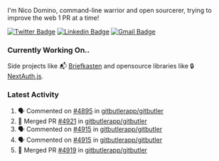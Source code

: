
I'm Nico Domino, command-line warrior and open sourcerer, trying to improve the web 1 PR at a time!

[![Twitter Badge](https://img.shields.io/badge/-@ndom91-1ca0f1?style=flat-square&labelColor=1ca0f1&logo=twitter&logoColor=white&link=https://twitter.com/ndom91)](https://twitter.com/ndom91) [![Linkedin Badge](https://img.shields.io/badge/-ndom91-blue?style=flat-square&logo=Linkedin&logoColor=white&link=https://www.linkedin.com/in/ndom91/)](https://www.linkedin.com/in/ndom91/) [![Gmail Badge](https://img.shields.io/badge/-yo@ndo.dev-c14438?style=flat-square&logo=mail.ru&logoColor=white&link=mailto:yo@ndo.dev)](mailto:yo@ndo.dev)

### Currently Working On..

Side projects like 📬 [Briefkasten](https://briefkastenhq.com) and opensource libraries like 🔒 [NextAuth.js](https://github.com/nextauthjs/next-auth).

<!--START_SECTION_PROFILE_VIEWS:readme-info-->
<!--END_SECTION_PROFILE_VIEWS:readme-info-->

<!--START_SECTION_DAILY_COMMIT:readme-info-->
<!--END_SECTION_DAILY_COMMIT:readme-info-->

<!--START_SECTION_WEEKLY_COMMIT:readme-info-->
<!--END_SECTION_WEEKLY_COMMIT:readme-info-->

### Latest Activity

<!--START_SECTION:activity-->
1. 🗣 Commented on [#4895](https://github.com/gitbutlerapp/gitbutler/issues/4895#issuecomment-2352712454) in [gitbutlerapp/gitbutler](https://github.com/gitbutlerapp/gitbutler)
2. 🎉 Merged PR [#4921](https://github.com/gitbutlerapp/gitbutler/pull/4921) in [gitbutlerapp/gitbutler](https://github.com/gitbutlerapp/gitbutler)
3. 🗣 Commented on [#4915](https://github.com/gitbutlerapp/gitbutler/pull/4915#issuecomment-2352558936) in [gitbutlerapp/gitbutler](https://github.com/gitbutlerapp/gitbutler)
4. 🗣 Commented on [#4915](https://github.com/gitbutlerapp/gitbutler/pull/4915#issuecomment-2352553988) in [gitbutlerapp/gitbutler](https://github.com/gitbutlerapp/gitbutler)
5. 🎉 Merged PR [#4919](https://github.com/gitbutlerapp/gitbutler/pull/4919) in [gitbutlerapp/gitbutler](https://github.com/gitbutlerapp/gitbutler)
<!--END_SECTION:activity-->
